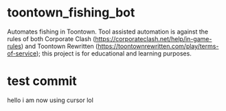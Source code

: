 # toontown_fishing_bot
Automates fishing in Toontown. Tool assisted automation is against the rules of both Corporate Clash (https://corporateclash.net/help/in-game-rules) and Toontown Rewritten (https://toontownrewritten.com/play/terms-of-service); this project is for educational and learning purposes.

# test commit
hello i am now using cursor lol